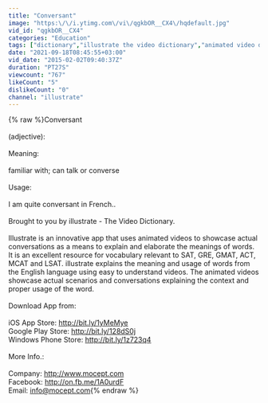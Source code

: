 ```yaml
---
title: "Conversant"
image: "https:\/\/i.ytimg.com\/vi\/qgkbOR__CX4\/hqdefault.jpg"
vid_id: "qgkbOR__CX4"
categories: "Education"
tags: ["dictionary","illustrate the video dictionary","animated video dictionary"]
date: "2021-09-18T08:45:55+03:00"
vid_date: "2015-02-02T09:40:37Z"
duration: "PT27S"
viewcount: "767"
likeCount: "5"
dislikeCount: "0"
channel: "illustrate"
---
```

{% raw %}Conversant<br /><br />(adjective):<br /><br />Meaning:<br /><br />familiar with; can talk or converse <br /><br />Usage:<br /><br />I am quite conversant in French..<br /><br />Brought to you by illustrate - The Video Dictionary.<br /><br />Illustrate is an innovative app that uses animated videos to showcase actual conversations as a means to explain and elaborate the meanings of words. It is an excellent resource for vocabulary relevant to SAT, GRE, GMAT, ACT, MCAT and LSAT. illustrate explains the meaning and usage of words from the English language using easy to understand videos. The animated videos showcase actual scenarios and conversations explaining the context and proper usage of the word.<br /><br />Download App from:<br /><br />iOS App Store: <a rel="nofollow" target="blank" href="http://bit.ly/1yMeMye">http://bit.ly/1yMeMye</a><br />Google Play Store: <a rel="nofollow" target="blank" href="http://bit.ly/128dS0j">http://bit.ly/128dS0j</a><br />Windows Phone Store: <a rel="nofollow" target="blank" href="http://bit.ly/1z723q4">http://bit.ly/1z723q4</a><br /><br />More Info.:<br /><br />Company: <a rel="nofollow" target="blank" href="http://www.mocept.com">http://www.mocept.com</a><br />Facebook: <a rel="nofollow" target="blank" href="http://on.fb.me/1A0urdF">http://on.fb.me/1A0urdF</a><br />Email: info@mocept.com{% endraw %}
